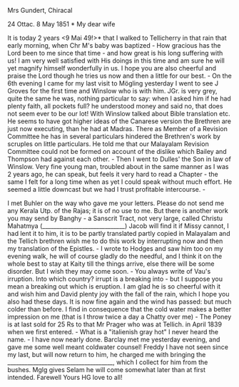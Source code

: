 Mrs Gundert, Chiracal

24 Ottac. 8 May 1851
 <Thursday>*
My dear wife

It is today 2 years <9 Mai 49!>* that I walked to Tellicherry in that rain that early morning, when Chr M's baby was baptized - How gracious has the Lord been to me since that time - and how great is his long suffering with us! I am very well satisfied with His doings in this time and am sure he will yet magnify himself wonderfully in us. I hope you are also cheerful and praise the Lord though he tries us now and then a little for our best. - On the 6th evening I came for my last visit to Mögling yesterday I went to see J Groves for the first time and Winslow who is with him. JGr. is very grey, quite the same he was, nothing particular to say: when I asked him if he had plenty faith, all pockets full? he understood money and said no, that does not seem ever to be our lot! With Winslow talked about Bible translation etc. He seems to have got higher ideas of the Canarese version the Brethren are just now executing, than he had at Madras. There as Member of a Revision Committee he has in several particulars hindered the Brethren's work by scruples on little particulars. He told me that our Malayalam Revision Committee could not be formed on account of the dislike which Bailey and Thompson had against each other. - Then I went to Dulles' the Son in law of Winslow. Very fine young man, troubled about in the same manner as I was 2 years ago, he can speak, but feels it very hard to read a Chapter - the same I felt for a long time when as yet I could speak without much effort. He seemed a little downcast but we had I trust profitable intercourse. -

I met Buhler on the way who gave me your letters. Please do not send me any Kerala Utp. of the Rajas; it is of no use to me. But there is another work you may send by Banghy - a Sanscrit Tract, not very large, called Christu Mahatmya (_____________________________) Jacob will find it if Missy cannot, I had lent it to him, it is to be partly translated partly copied in Malayalam and the Tellich brethren wish me to do this work by interrupting now and then my translation of the Epistles. - I wrote to Hodges and saw him too on my evening walk, he will of course gladly do the needful, and I think it on the whole best to stay at Kaity till the things arrive, else there will be some disorder. But I wish they may come soon. - You always write of Vau's irruption. Into which country? irrupt is a breaking into - but I suppose you mean a breaking out which is eruption. I am glad he is so cheerful with it and wish him and David plenty joy with the fall of the rain, which I hope you also had these days. It is now fine again and the wind has passed: but much colder than before. I find in consequence that the cold water makes a better impression on me (that is I throw twice a day a Chatty over me) - The Poney is at last sold for 25 Rs to that Mr Prager who was at Tellich. in April 1839 when we first entered. - What is a "italienish gray hot" I never heard the name. - I have now nearly done. Barclay met me yesterday evening, and gave me some well meant coldwater counsel! Freddy I have not seen since my last, but will now return to him, he charged me with bringing the _____________________________________, which I collect for him from the bushes. Mglg gives Selam he will come somewhat later than at first intended. Farewell
 Yours HG
love to all!
